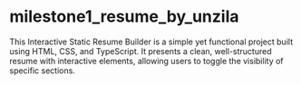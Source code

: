 # milestone1_resume_by_unzila
This Interactive Static Resume Builder is a simple yet functional project built using HTML, CSS, and TypeScript. It presents a clean, well-structured resume with interactive elements, allowing users to toggle the visibility of specific sections.
